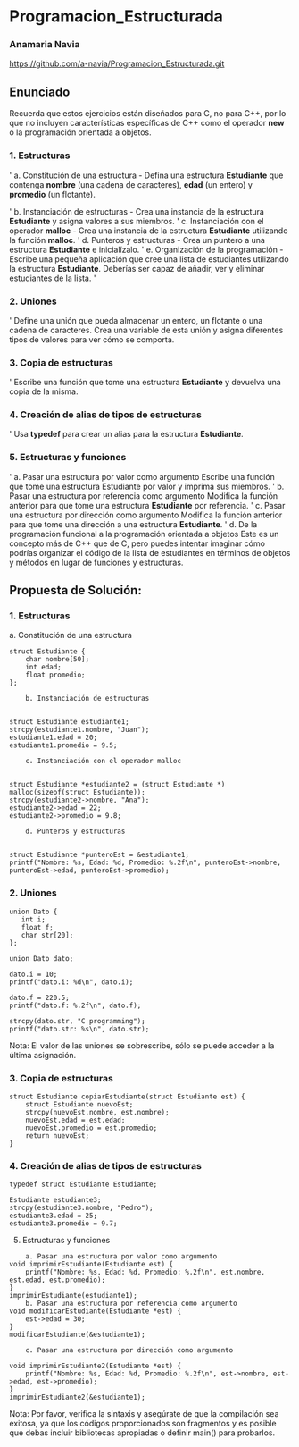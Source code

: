 # Programacion_Estructurada
### Anamaria Navia 
https://github.com/a-navia/Programacion_Estructurada.git
## Enunciado

Recuerda que estos ejercicios están diseñados para C, no para C++, por lo que no incluyen características específicas de C++ como el operador **new** o la programación orientada a objetos.

### 1. Estructuras
'
    a. Constitución de una estructura
       - Defina una estructura **Estudiante** que contenga **nombre** (una cadena de caracteres), **edad** (un entero) y **promedio** (un flotante).

'   b. Instanciación de estructuras
       - Crea una instancia de la estructura **Estudiante** y asigna valores a sus miembros.
'
    c. Instanciación con el operador **malloc**
       - Crea una instancia de la estructura **Estudiante** utilizando la función **malloc**.
'
    d. Punteros y estructuras
       - Crea un puntero a una estructura **Estudiante** e inicialízalo.
'
    e. Organización de la programación
       - Escribe una pequeña aplicación que cree una lista de estudiantes utilizando la estructura **Estudiante**. Deberías ser capaz de añadir, ver y eliminar estudiantes de la lista. 
'
### 2. Uniones
'
    Define una unión que pueda almacenar un entero, un flotante o una cadena de caracteres. Crea una variable de esta unión y asigna diferentes tipos de valores para ver cómo se comporta.

### 3. Copia de estructuras
'
    Escribe una función que tome una estructura **Estudiante** y devuelva una copia de la misma.

### 4. Creación de alias de tipos de estructuras
'
    Usa **typedef** para crear un alias para la estructura **Estudiante**.

### 5. Estructuras y funciones
'
    a. Pasar una estructura por valor como argumento
        Escribe una función que tome una estructura Estudiante por valor y imprima sus miembros.
'
    b. Pasar una estructura por referencia como argumento
        Modifica la función anterior para que tome una estructura **Estudiante** por referencia.
'
    c. Pasar una estructura por dirección como argumento
        Modifica la función anterior para que tome una dirección a una estructura **Estudiante**.
'
    d. De la programación funcional a la programación orientada a objetos
        Este es un concepto más de C++ que de C, pero puedes intentar imaginar cómo podrías organizar el código de la lista de estudiantes en términos de objetos y métodos en lugar de funciones y estructuras.

## Propuesta de Solución:

### 1. Estructuras

a. Constitución de una estructura
```
struct Estudiante {
    char nombre[50];
    int edad;
    float promedio;
};
```
```
    b. Instanciación de estructuras


struct Estudiante estudiante1;
strcpy(estudiante1.nombre, "Juan");
estudiante1.edad = 20;
estudiante1.promedio = 9.5;
```
```
    c. Instanciación con el operador malloc


struct Estudiante *estudiante2 = (struct Estudiante *) malloc(sizeof(struct Estudiante));
strcpy(estudiante2->nombre, "Ana");
estudiante2->edad = 22;
estudiante2->promedio = 9.8;
```
```
    d. Punteros y estructuras


struct Estudiante *punteroEst = &estudiante1;
printf("Nombre: %s, Edad: %d, Promedio: %.2f\n", punteroEst->nombre, punteroEst->edad, punteroEst->promedio);
```

### 2. Uniones

```
union Dato {
   int i;
   float f;
   char str[20];
};

union Dato dato;

dato.i = 10;
printf("dato.i: %d\n", dato.i);

dato.f = 220.5;
printf("dato.f: %.2f\n", dato.f);

strcpy(dato.str, "C programming");
printf("dato.str: %s\n", dato.str);
```

Nota: El valor de las uniones se sobrescribe, sólo se puede acceder a la última asignación.

### 3. Copia de estructuras
```
struct Estudiante copiarEstudiante(struct Estudiante est) {
    struct Estudiante nuevoEst;
    strcpy(nuevoEst.nombre, est.nombre);
    nuevoEst.edad = est.edad;
    nuevoEst.promedio = est.promedio;
    return nuevoEst;
}
```
### 4. Creación de alias de tipos de estructuras
```
typedef struct Estudiante Estudiante;

Estudiante estudiante3;
strcpy(estudiante3.nombre, "Pedro");
estudiante3.edad = 25;
estudiante3.promedio = 9.7;
```

5. Estructuras y funciones
```
    a. Pasar una estructura por valor como argumento
void imprimirEstudiante(Estudiante est) {
	printf("Nombre: %s, Edad: %d, Promedio: %.2f\n", est.nombre, est.edad, est.promedio);
}
imprimirEstudiante(estudiante1);
    b. Pasar una estructura por referencia como argumento
void modificarEstudiante(Estudiante *est) {
    est->edad = 30;
}
modificarEstudiante(&estudiante1);

    c. Pasar una estructura por dirección como argumento

void imprimirEstudiante2(Estudiante *est) {
    printf("Nombre: %s, Edad: %d, Promedio: %.2f\n", est->nombre, est->edad, est->promedio);
}
imprimirEstudiante2(&estudiante1);

```

Nota: Por favor, verifica la sintaxis y asegúrate de que la compilación sea exitosa, ya que los códigos proporcionados son fragmentos y es posible que debas incluir bibliotecas apropiadas o definir main() para probarlos.
